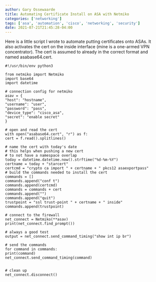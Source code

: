 ```yaml
---
author: Gary Ossewaarde
title: Automating Certificate Install on ASA with Netmiko
categories: ['networking']
tags: ['asa', 'automation', 'cisco', 'networking', 'security']
date: 2021-07-21T21:45:28-04:00
---
```


Here is a little script I wrote to automate putting certificates onto ASAs. It also activates the cert on the inside interface (mine is a one-armed VPN concentrator). The cert is assumed to already in the correct format and named asabase64.cert.

<!--more-->

```no-highlight
#!/usr/bin/env python3

from netmiko import Netmiko
import base64
import datetime

# connection config for netmiko 
asav = {
"host": "hostname",
"username": "user",
"password": "pass",
"device_type": "cisco_asa",
"secret": "enable secret"
}

# open and read the cert 
with open("asabase64.cert", "r") as f: 
cert = f.read().splitlines()

# name the cert with today's date 
# this helps when pushing a new cert 
# to not have a namespace overlap 
today = datetime.datetime.now().strftime("%d-%m-%Y")
certname = today + "starcert"
certcmd = "crypto ca import " + certname + " pkcs12 asaexportpass"
# build the commands needed to install the cert
commands = []
commands.append("conf t")
commands.append(certcmd)
commands = commands + cert
commands.append("")
commands.append("quit")
trustpoint = "ssl trust-point " + certname + " inside"
commands.append(trustpoint)

# connect to the firewall 
net_connect = Netmiko(**asav)
print(net_connect.find_prompt())

# always a good test 
output = net_connect.send_command_timing("show int ip br")

# send the commands
for command in commands:
print(command)
net_connect.send_command_timing(command)


# clean up 
net_connect.disconnect()
```
